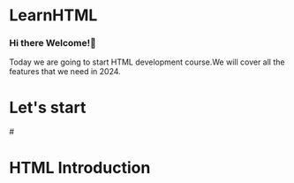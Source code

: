 # LearnHTML
 

### Hi there Welcome!👋

Today we are going to start HTML development course.We will cover all the features that we need in 2024.


# Let's start

#<h1> HTML Introduction </h1>
